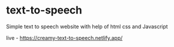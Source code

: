 # text-to-speech

Simple text to speech website with help of html css and Javascript

live - https://creamy-text-to-speech.netlify.app/
